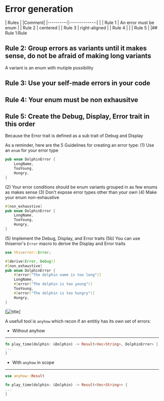 # Error generation

| Rules    |               |Comment|
|----------|:-------------:| |
|   Rule 1 |  An error must be enum |
|   Rule 2 |    centered   |
|   Rule 3 | right-aligned |
|   Rule 4 | | 
|   Rule 5 | |## Rule 1:Rule  

## Rule 2: Group errors as variants until it makes sense, do not be afraid of making long variants
A variant is an enum with mutiple possibility

## Rule 3: Use your self-made errors in your code 

## Rule 4: Your enum must be non exhausitve 

## Rule 5: Create the Debug, Display, Error trait in this order  
Because the Error trait is defined as a sub trait of Debug and Display

As a reminder, here are the 5 Guidelines for creating an error type:
(1) Use an `enum` for your error type
```rust
pub enum DolphinError {
    LongName,
    TooYoung,
    Hungry,
}
```
(2) Your error conditions should be enum variants grouped in as few enums as makes sense
(3) Don't expose error types other than your own
(4) Make your enum non-exhaustive
```rust
#[non_exhaustive]
pub enum DolphinError {
    LongName,
    TooYoung,
    Hungry,
}
```
(5) Implement the Debug, Display, and Error traits
(5b) You can use thiserror's `Error` macro to derive the Display and Error traits
```rust
use thiserror::Error;

#[derive(Error, Debug)]
#[non_exhaustive]
pub enum DolphinError {
    #[error("The dolphin name is too long")]
    LongName,
    #[error("The dolphin is too young")]
    TooYoung,
    #[error("The dolphin is too hungry")]
    Hungry,
}
```
[![title](./images/error_advice.png)]

A usefull tool is ```anyhow``` which recon if an entitiy has its own set of errors:

- Without anyhow
-----------------------------------------
```rust
fn play_time(dolphin: &Dolphin) -> Result<Vec<String>, DolphinError> {
...
}
```

- With ```anyhow``` in scope
---------------------------------------
``` rust
use anyhow::Result

fn play_time(dolphin: &Dolphin) -> Result<Vec<String>> {
...
}
```
